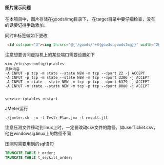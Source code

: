 #### 图片显示问题

在本项目中，图片存储在goods/img目录下， 在target目录中要仔细检查，没有的话要记得手动添加。

同时th标签做如下更改

```html
 <td colspan="3"><img th:src="@{'/goods/'+${goods.goodsImg}}" width="200" height="200"/></td>
```





注意想要访问虚拟机上的某些端口需要设置如下

```shell
vim /etc/sysconfig/iptables
具体内容
-A INPUT -p tcp -m state --state NEW -m tcp --dport 22 -j ACCEPT
-A INPUT -p tcp -m state --state NEW -m tcp --dport 3306 -j ACCEPT
-A INPUT -m state --state NEW -m tcp -p tcp --dport 6379 -j ACCEPT
-A INPUT -m state --state NEW -m tcp -p tcp --dport 8080 -j ACCEPT


service iptables restart
```

 JMeter运行

```shell
./jmeter.sh  -n -t Test\ Plan.jmx -l result.jtl
```

注意压测文件移动到linux上时，一定要改动csv文件的路径，如userTicket.csv， 他在windows与linux上的路径不同





压测时需要用到的sql语句

```sql
TRUNCATE TABLE t_order;
TRUNCATE TABLE t_seckill_order;
```

